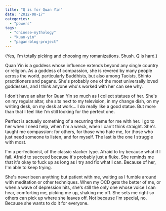 ```yaml
---
title: "Q is for Quan Yin"
date: "2012-08-17"
categories: 
  - "powers"
tags: 
  - "chinese-mythology"
  - "kuan-yin"
  - "pagan-blog-project"
---
```


(Yes, I'm totally picking and choosing my romanizations. Shush. Q is hard.)

Quan Yin is a goddess whose influence extends beyond any single country or religion. As a goddess of compassion, she is revered by many people across the world, particularly Buddhists, but also among Taoists, Shinto practitioners and pagans. She's probably one of the most universally loved goddesses, and I think anyone who's worked with her can see why.

I don't have an altar for Quan Yin so much as I collect statues of her. She's on my regular altar, she sits next to my television, in my change dish, on my writing desk, on my desk at work... I do really like a good statue. But more than that I feel like I'm still looking for the perfect one.

Perfect is actually something of a recurring theme for me with her. I go to her when I need help, when I'm a wreck, when I can't think straight. She's taught me compassion: for others, for those who hate me, for those who just need someone to listen, and for myself. The last is the one I struggle with most.

I'm a perfectionist, of the classic slacker type. Afraid to try because what if I fail. Afraid to succeed because it's probably just a fluke. She reminds me that it's okay to fuck up as long as I try and fix what I can. Because of her, I'm able to keep trying.

She's never been anything but patient with me, waiting as I fumble around with meditation or other techniques. When my OCD gets the better of me, or when a wave of depression hits, she's still the only one whose voice I can hear, comforting me, picking me up, shaking me off. She sets me right so others can pick up where she leaves off. Not because I'm special, no. Because she wants to do it for everyone.
